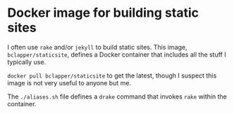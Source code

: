 # Docker image for building static sites

I often use `rake` and/or `jekyll` to build static sites. This image,
`bclapper/staticsite`, defines a Docker container that includes all the
stuff I typically use.

`docker pull bclapper/staticsite` to get the latest, though I suspect this
image is not very useful to anyone but me.

The `./aliases.sh` file defines a `drake` command that invokes `rake`
within the container.


